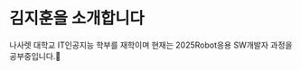 # 김지훈을 소개합니다 

나사렛 대학교 IT인공지능 학부를 재학이며
현재는 2025Robot응용 SW개발자 과정을 공부중입니다.🌱


<!--
**rlawlgns02/rlawlgns02** is a ✨ _special_ ✨ repository because its `README.md` (this file) appears on your GitHub profile.

Here are some ideas to get you started:

- 🔭 I’m currently working on ...
- 🌱 I’m currently learning ...
- 👯 I’m looking to collaborate on ...
- 🤔 I’m looking for help with ...
- 💬 Ask me about ...
- 📫 How to reach me: ...
- 😄 Pronouns: ...
- ⚡ Fun fact: ...
-->
